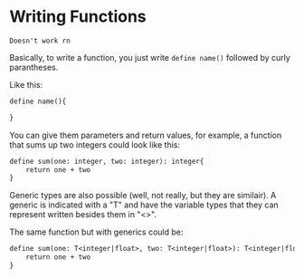 # Writing Functions

```Doesn't work rn```

Basically, to write a function, you just write ```define name()``` followed by curly parantheses.

Like this:

```txt
define name(){

}
```

You can give them parameters and return values, for example, a function that sums up two integers could look like this:

```txt
define sum(one: integer, two: integer): integer{
    return one + two
}
```

Generic types are also possible (well, not really, but they are similair). A generic is indicated with a "T" and have the variable types that they can represent written besides them in "<>".

The same function but with generics could be:

```txt
define sum(one: T<integer|float>, two: T<integer|float>): T<integer|float>{
    return one + two
}
```
